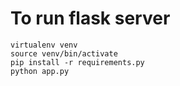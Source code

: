 # To run flask server

```
virtualenv venv
source venv/bin/activate
pip install -r requirements.py
python app.py
```

